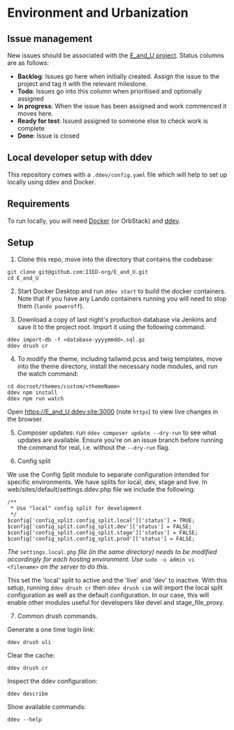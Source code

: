 # Environment and Urbanization

## Issue management
New issues should be associated with the [E_and_U project](https://github.com/orgs/IIED-org/projects/12/views/1). Status columns are as follows:

- **Backlog**: Issues go here when initially created. Assign the issue to the project and tag it with the relevant milestone.
- **Todo**: Issues go into this column when prioritised and optionally assigned
- **In progress**: When the issue has been assigned and work commenced it moves here.
- **Ready for test**: Issued assigned to someone else to check work is complete
- **Done**: Issue is closed

## Local developer setup with ddev

This repository comes with a `.ddev/config.yaml` file which will help to set up locally using ddev and Docker.

## Requirements

To run locally, you will need [Docker](https://www.docker.com/products/docker-desktop/) (or OrbStack) and [ddev](https://ddev.com/get-started/).

## Setup

1. Clone this repo, move into the directory that contains the codebase:

```
git clone git@github.com:IIED-org/E_and_U.git
cd E_and_U
```

2. Start Docker Desktop and run `ddev start` to build the docker containers. Note that if you have any Lando containers running you will need to stop them (`lando poweroff`).

3. Download a copy of last night's production database via Jenkins and save it to the project root. Import it using the following command:

```
ddev import-db -f <database-yyyymmdd>.sql.gz
ddev drush cr
```

4. To modify the theme, including tailwind.pcss and twig templates, move into the theme directory, install the necessary node modules, and run the watch command:

```
cd docroot/themes/custom/<themeName>
ddev npm install
ddev npm run watch
```

Open https://E_and_U.ddev.site:3000 (note `https`) to view live changes in the browser.

5. Composer updates: run `ddev composer update --dry-run` to see what updates are available. Ensure you're on an issue branch before running the command for real, i.e. without the `--dry-run` flag.

6. Config split

We use the Config Split module to separate configuration intended for
specific environments. We have splits for local, dev, stage and live.
In web/sites/default/settings.ddev.php file we include the
following:

```
/**
 * Use "local" config split for development
 */
$config['config_split.config_split.local']['status'] = TRUE;
$config['config_split.config_split.dev']['status'] = FALSE;
$config['config_split.config_split.stage']['status'] = FALSE;
$config['config_split.config_split.prod']['status'] = FALSE;
```
*The* `settings.local.php` *file (in the same directory) needs to be modified accordingly for each hosting environment. Use* `sudo -u admin vi <filename>` *on the server to do this.*

This set the 'local' split to active and the 'live' and 'dev' to inactive. With
this setup, running `ddev drush cr` then `ddev drush cim` will import the local split configuration as well as the default configuration. In our case, this will enable other modules useful for developers like devel and stage_file_proxy.

7. Common drush commands.

Generate a one time login link:

```
ddev drush uli
```

Clear the cache:

```
ddev drush cr
```

Inspect the ddev configuration:

```
ddev describe
```

Show available commands:

```
ddev --help
```